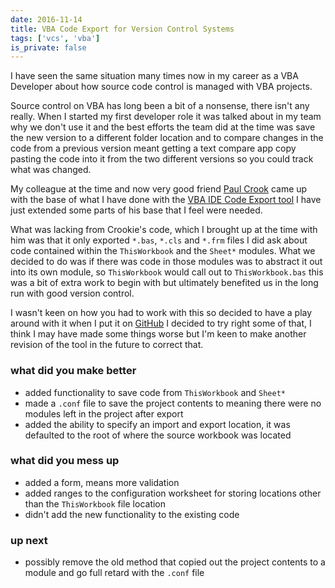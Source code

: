 ```yaml
---
date: 2016-11-14
title: VBA Code Export for Version Control Systems
tags: ['vcs', 'vba']
is_private: false
---
```


I have seen the same situation many times now in my career as a VBA
Developer about how source code control is managed with VBA projects.

Source control on VBA has long been a bit of a nonsense, there isn't
any really. When I started my first developer role it was talked about
in my team why we don't use it and the best efforts the team did at
the time was save the new version to a different folder location and
to compare changes in the code from a previous version meant getting a
text compare app copy pasting the code into it from the two different
versions so you could track what was changed.

My colleague at the time and now very good friend
[Paul Crook](https://uk.linkedin.com/in/paul-crook-4065a461) came up
with the base of what I have done with the
[VBA IDE Code Export tool](https://github.com/spences10/VBA-IDE-Code-Export)
I have just extended some parts of his base that I feel were needed.

What was lacking from Crookie's code, which I brought up at the time
with him was that it only exported `*.bas`, `*.cls` and `*.frm` files
I did ask about code contained within the `ThisWorkbook` and the
`Sheet*` modules. What we decided to do was if there was code in those
modules was to abstract it out into its own module, so `ThisWorkbook`
would call out to `ThisWorkbook.bas` this was a bit of extra work to
begin with but ultimately benefited us in the long run with good
version control.

I wasn't keen on how you had to work with this so decided to have a
play around with it when I put it on
[GitHub](https://github.com/spences10/VBA-IDE-Code-Export) I decided
to try right some of that, I think I may have made some things worse
but I'm keen to make another revision of the tool in the future to
correct that.

### what did you make better

- added functionality to save code from `ThisWorkbook` and `Sheet*`
- made a `.conf` file to save the project contents to meaning there
  were no modules left in the project after export
- added the ability to specify an import and export location, it was
  defaulted to the root of where the source workbook was located

### what did you mess up

- added a form, means more validation
- added ranges to the configuration worksheet for storing locations
  other than the `ThisWorkbook` file location
- didn't add the new functionality to the existing code

### up next

- possibly remove the old method that copied out the project contents
  to a module and go full retard with the `.conf` file
